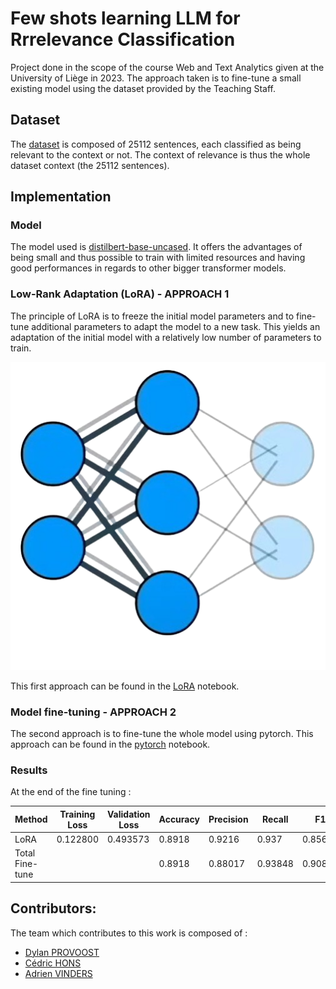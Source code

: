 # Few shots learning LLM for Rrrelevance Classification

Project done in the scope of the course Web and Text Analytics given at the University of Liège in 2023. The approach taken is to fine-tune a small existing model using the dataset provided by the Teaching Staff.

## Dataset

The [dataset](data/WaTA_dataset.csv) is composed of 25112 sentences, each classified as being relevant to the context or not. The context of relevance is thus the whole dataset context (the 25112 sentences).

## Implementation

### Model

The model used is [distilbert-base-uncased](https://huggingface.co/distilbert-base-uncased). It offers the advantages of being small and thus possible to train with limited resources and having good performances in regards to other bigger transformer models.

### Low-Rank Adaptation (LoRA) - APPROACH 1

The principle of LoRA is to freeze the initial model parameters and to fine-tune additional parameters to adapt the model to a new task. This yields an adaptation of the initial model with a relatively low number of parameters to train.  

![LoRA](images/LoRA.png)

This first approach can be found in the [LoRA](distil-bert_lora.ipynb) notebook.

### Model fine-tuning - APPROACH 2

The second approach is to fine-tune the whole model using pytorch. This approach can be found in the [pytorch](distilbert-classifier.ipynb) notebook.

### Results

At the end of the fine tuning :

| Method | Training Loss | Validation Loss | Accuracy | Precision | Recall | F1 |
|-------|---------------|------------------|----------|-----------|--------|----|
| LoRA    | 0.122800      | 0.493573         | 0.8918   | 0.9216    | 0.937  | 0.8566 |
| Total Fine-tune    |       |          | 0.8918   | 0.88017    | 0.93848  | 0.90839 |



## Contributors:

The team which contributes to this work is composed of :

- [Dylan PROVOOST](https://github.com/Deimort)
- [Cédric HONS](https://github.com/cedhons)
- [Adrien VINDERS](https://github.com/Ad-Vi)